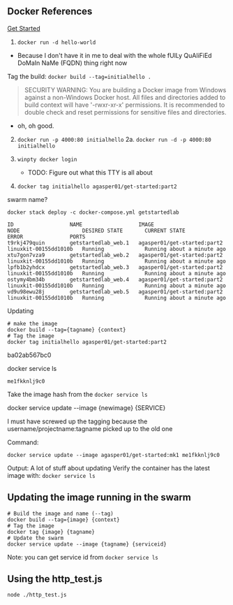 ## Docker References 
[Get Started](https://docs.docker.com/get-started/)



1. `docker run -d hello-world`
- Because I don't have it in me to deal with the whole fUlLy QuAliFiEd DoMaIn NaMe (FQDN) thing right now


Tag the build: `docker build --tag=initialhello .`

>  SECURITY WARNING: You are building a Docker image from Windows against a non-Windows Docker host. All files and directories added to build context will have '-rwxr-xr-x' permissions. It is recommended to double check and reset permissions for sensitive files and directories. 

- oh, oh good.


2. `docker run -p 4000:80 initialhello`
    2a. `docker run -d -p 4000:80 initialhello`

3. `winpty docker login`
    - TODO: Figure out what this TTY is all about

4. `docker tag initialhello agasper01/get-started:part2`


swarm name?
```
docker stack deploy -c docker-compose.yml getstartedlab
```

```
ID                  NAME                  IMAGE                         NODE                    DESIRED STATE       CURRENT STATE                ERROR               PORTS
t9rkj479quin        getstartedlab_web.1   agasper01/get-started:part2   linuxkit-00155dd1010b   Running             Running about a minute ago
xtu7gon7vza9        getstartedlab_web.2   agasper01/get-started:part2   linuxkit-00155dd1010b   Running             Running about a minute ago
lpfb1b2yhdcx        getstartedlab_web.3   agasper01/get-started:part2   linuxkit-00155dd1010b   Running             Running about a minute ago
ostymy4bm34b        getstartedlab_web.4   agasper01/get-started:part2   linuxkit-00155dd1010b   Running             Running about a minute ago
vd9u98ewu28j        getstartedlab_web.5   agasper01/get-started:part2   linuxkit-00155dd1010b   Running             Running about a minute ago

```


Updating 


```
# make the image
docker build --tag={tagname} {context}
# Tag the image
docker tag initialhello agasper01/get-started:part2
```

ba02ab567bc0


docker service ls
```
me1fkknlj9c0
``` 

Take the image hash from the `docker service ls`

docker service update --image {newimage} {SERVICE}

I must have screwed up the tagging because the username/projectname:tagname picked up to the old one


Command: 
```
docker service update --image agasper01/get-started:mk1 me1fkknlj9c0
```
Output: A lot of stuff about updating
Verify the container has the latest image with:
`docker service ls`


## Updating the image running in the swarm

```
# Build the image and name (--tag)
docker build --tag={image} {context}
# Tag the image
docker tag {image} {tagname}
# Update the swarm
docker service update --image {tagname} {serviceid}
```

Note: you can get service id from `docker service ls`


## Using the http_test.js
`node ./http_test.js`